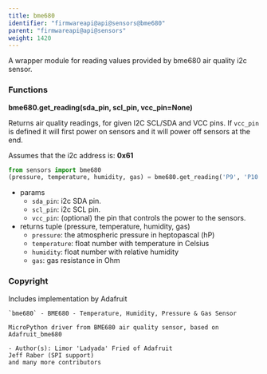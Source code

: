 ```yaml
---
title: bme680
identifier: "firmwareapi@api@sensors@bme680"
parent: "firmwareapi@api@sensors"
weight: 1420
---
```


A wrapper module for reading values provided by bme680 air quality i2c sensor.

### Functions

**bme680.get_reading(sda_pin, scl_pin, vcc_pin=None)**

Returns air quality readings, for given I2C SCL/SDA and VCC pins. If `vcc_pin` is defined it will first power on sensors and it will power off sensors at the end.

Assumes that the i2c address is: **0x61**

```python
from sensors import bme680
(pressure, temperature, humidity, gas) = bme680.get_reading('P9', 'P10', None)
```

- params
  - `sda_pin`: i2c SDA pin.
  - `scl_pin`: i2c SCL pin.
  - `vcc_pin`: (optional) the pin that controls the power to the sensors.
- returns tuple (pressure, temperature, humidity, gas)
  - `pressure`: the atmospheric pressure in heptopascal (hP)
  - `temperature`: float number with temperature in Celsius
  - `humidity`: float number with relative humidity
  - `gas`: gas resistance in Ohm

### Copyright

Includes implementation by Adafruit

    `bme680` - BME680 - Temperature, Humidity, Pressure & Gas Sensor

    MicroPython driver from BME680 air quality sensor, based on Adafruit_bme680

    - Author(s): Limor 'Ladyada' Fried of Adafruit
    Jeff Raber (SPI support)
    and many more contributors
